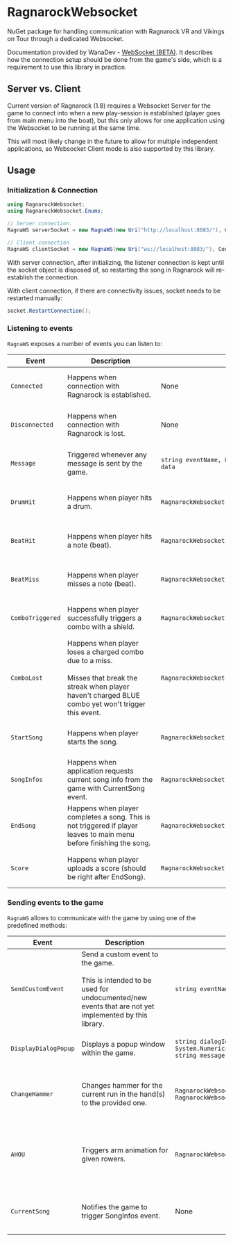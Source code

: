 # RagnarockWebsocket

NuGet package for handling communication with Ragnarock VR and Vikings on Tour through a dedicated Websocket.

Documentation provided by WanaDev - [WebSocket (BETA)](https://www.notion.so/WebSocket-BETA-30cdc789baa44b899d161bcbd128227d?pvs=4). 
It describes how the connection setup should be done from the game's side, which is a requirement to use this library in practice.

## Server vs. Client

Current version of Ragnarock (1.8) requires a Websocket Server for the game to connect into when a new play-session is established (player goes from main menu into the boat), 
but this only allows for one application using the Websocket to be running at the same time.

This will most likely change in the future to allow for multiple independent applications, 
so Websocket Client mode is also supported by this library.

## Usage

### Initialization & Connection

```csharp
using RagnarockWebsocket;
using RagnarockWebsocket.Enums;

// Server connection.
RagnaWS serverSocket = new RagnaWS(new Uri("http://localhost:8083/"), ConnectionMode.Server);  // Equivalent to new RagnaWS(), using the default values from Wanadev documentation.

// Client connection
RagnaWS clientSocket = new RagnaWS(new Uri("ws://localhost:8083/"), ConnectionMode.Client);
```

With server connection, after initializing, the listener connection is kept until the socket object is disposed of, so restarting the song in Ragnarock will re-establish the connection.

With client connection, if there are connectivity issues, socket needs to be restarted manually:

```csharp
socket.RestartConnection();
```

### Listening to events

```RagnaWS``` exposes a number of events you can listen to:

<table>
	<thead>
		<th>Event</th>
		<th style="min-width: 200px;">Description</th>
		<th>Payload</th>
		<th>Example</th>
	</thead>
	<tbody>
		<tr>
			<td><code>Connected</code></td>
			<td>Happens when connection with Ragnarock is established.</td>
			<td>None</td>
			<td>

```csharp
socket.Connected += () => {
    Console.WriteLine("Connected to Ragnarock!");
}
```

</td>
		</tr>
		<tr>
			<td><code>Disconnected</code></td>
			<td>Happens when connection with Ragnarock is lost.</td>
			<td>None</td>
			<td>

```csharp
socket.Disconnected += () => {
    Console.WriteLine("Connection to Ragnarock lost!");
}
```

</td>
		</tr>
		<tr>
			<td><code>Message</code></td>
			<td>Triggered whenever any message is sent by the game.</td>
			<td><code>string eventName, Newtonsoft.Json.Linq.JToken data</code></td>
			<td>

```csharp
socket.Message += (eventName, data) => {
    Console.WriteLine($"Received event {eventName} with data {data}.");
}
```

</td>
		</tr>
		<tr>
			<td><code>DrumHit</code></td>
			<td>Happens when player hits a drum.</td>
			<td><code>RagnarockWebsocket.Data.DrumHitData&nbsp;data</code></td>
			<td>

```csharp
socket.DrumHit += (data) => {
    Console.WriteLine($"Drum hit with {data.hand} hand at {data.intensity} intensity.");
}
```

</td>
		</tr>
		<tr>
			<td><code>BeatHit</code></td>
			<td>Happens when player hits a note (beat).</td>
			<td><code>RagnarockWebsocket.Data.BeatHitData&nbsp;data</code></td>
			<td>

```csharp
socket.BeatHit += (data) => {
    Console.WriteLine($"Note hit at {data.time} beat with {1000 * data.delta}ms latency.");
}
```

</td>
		</tr>
		<tr>
			<td><code>BeatMiss</code></td>
			<td>Happens when player misses a note (beat).</td>
			<td><code>RagnarockWebsocket.Data.BeatMissData&nbsp;data</code></td>
			<td>

```csharp
socket.BeatHit += (data) => {
    Console.WriteLine($"Note missed at {data.time} beat.");
}
```

</td>
		</tr>
		<tr>
			<td><code>ComboTriggered</code></td>
			<td>Happens when player successfully triggers a combo with a shield.</td>
			<td><code>RagnarockWebsocket.Data.ComboTriggeredData&nbsp;data</code></td>
			<td>

```csharp
socket.ComboTriggered += (data) => {
    Console.WriteLine($"{data.level} combo triggered.");
}
```

</td>
		</tr>
		<tr>
			<td><code>ComboLost</code></td>
			<td>Happens when player loses a charged combo due to a miss.<br/><br/>Misses that break the streak when player haven't charged BLUE combo yet won't trigger this event.</td>
			<td><code>RagnarockWebsocket.Data.ComboLostData&nbsp;data</code></td>
			<td>

```csharp
socket.ComboLost += (data) => {
    Console.WriteLine($"{data.GetLostAtLevel()} combo lost at {data.lostAt}.");
}
```

</td>
		</tr>
		<tr>
			<td><code>StartSong</code></td>
			<td>Happens when player starts the song.</td>
			<td><code>RagnarockWebsocket.Data.StartSongData&nbsp;data</code></td>
			<td>

```csharp
socket.StartSong += (data) => {
    Console.WriteLine($"Started playing {data.songTitle} by {data.songAuthor}.");
}
```

</td>
		</tr>
		<tr>
			<td><code>SongInfos</code></td>
			<td>Happens when application requests current song info from the game with CurrentSong event.</td>
			<td><code>RagnarockWebsocket.Data.SongInfosData&nbsp;data</code></td>
			<td>

```csharp
socket.SongInfos += (data) => {
    Console.WriteLine($"Playing {data.songTitle} by {data.songAuthor}.");
}
socket.CurrentSong().Wait();
```

</td>
		</tr>
		<tr>
			<td><code>EndSong</code></td>
			<td>Happens when player completes a song. This is not triggered if player leaves to main menu before finishing the song.</td>
			<td><code>RagnarockWebsocket.Data.EndSongData&nbsp;data</code></td>
			<td>

```csharp
socket.Endsong += (data) => {
    Console.WriteLine("Finished playing a song.");
}
```

</td>
		</tr>
		<tr>
			<td><code>Score</code></td>
			<td>Happens when player uploads a score (should be right after EndSong).</td>
			<td><code>RagnarockWebsocket.Data.ScoreEventData&nbsp;data</code></td>
			<td>

```csharp
socket.Endsong += (data) => {
    Console.WriteLine($"Traveled {data.distance}m and only missed {data.stats.missed} notes.");
}
```

</td>
		</tr>
	</tbody>
</table>

### Sending events to the game

`RagnaWS` allows to communicate with the game by using one of the predefined methods:

<table>
	<thead>
		<th>Event</th>
		<th style="min-width: 200px;">Description</th>
		<th>Parameters</th>
		<th>Example</th>
	</thead>
	<tbody>
		<tr>
			<td><code>SendCustomEvent</code></td>
			<td>Send a custom event to the game.<br/><br/>This is intended to be used for undocumented/new events that are not yet implemented by this library.</td>
			<td><code>string eventName, object data</code></td>
			<td>

```csharp
socket.SendCustomEvent("hammer", new { hammer = 1, hand = "left" }).Wait();
```

</td>
		</tr>
		<tr>
			<td><code>DisplayDialogPopup</code></td>
			<td>Displays a popup window within the game.</td>
			<td><code>string&nbsp;dialogIdentifier, string&nbsp;title, System.Numerics.Vector3&nbsp;location, string&nbsp;message, double&nbsp;duration</code></td>
			<td>

```csharp
using System.Numerics;

socket.DisplayDialogPopup("samplePopup", "Sample popup", new Vector3(200, 50, 20), "Hello world", 5).Wait();
```

</td>
		</tr>
		<tr>
			<td><code>ChangeHammer</code></td>
			<td>Changes hammer for the current run in the hand(s) to the provided one.</td>
			<td><code>RagnarockWebsocket.Enums.HammerHand&nbsp;hand, RagnarockWebsocket.Enums.Hammer&nbsp;hammer</code></td>
			<td>

```csharp
using RagnarockWebsocket.Enums;

socket.ChangeHammer(HammerHand.Left, Hammer.DrumGod).Wait();
socket.ChangeHammer(HammerHand.Right, Hammer.OriginalModel).Wait();
socket.ChangeHammer(HammerHand.Both, Hammer.Surtr).Wait();
```

</td>
		</tr>
		<tr>
			<td><code>AHOU</code></td>
			<td>Triggers arm animation for given rowers.</td>
			<td><code>RagnarockWebsocket.Enums.Rowers&nbsp;rowers</code></td>
			<td>

```csharp
using RagnarockWebsocket.Enums;

socket.AHOU(Rowers.FirstRowLeft).Wait();
socket.AHOU(Rowers.FirstRowLeft | Rowers.ThirdRowRight).Wait();
socket.AHOU(RowersUtil.SecondRow).Wait();
socket.AHOU(RowersUtil.LeftSide).Wait();
socket.AHOU(RowersUtil.All).Wait();
```

</td>
		</tr>
		<tr>
			<td><code>CurrentSong</code></td>
			<td>Notifies the game to trigger SongInfos event.</td>
			<td>None</td>
			<td>

```csharp
socket.SongInfos += (data) => {
    Console.WriteLine($"Playing {data.songTitle} by {data.songAuthor}.");
}
socket.CurrentSong().Wait();
```

</td>
		</tr>
	</tbody>
</table>